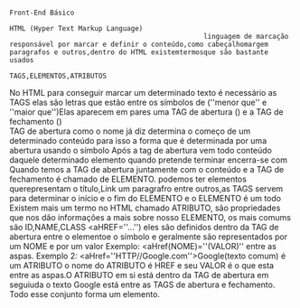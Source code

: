                                                                                                                    Front-End Básico
                                                                                                          HTML (Hyper Text Markup Language)
                                                    linguagem de marcação responsável por marcar e definir o conteúdo,como cabeçalhomargem paragrafos e outros,dentro do HTML existemtermosque são bastante usados
                                                                                                               TAGS,ELEMENTOS,ATRIBUTOS
No HTML para conseguir marcar um determinado texto é necessário as TAGS elas são letras que estão entre os símbolos de <a>	(''menor que''	e ''maior que'')Elas aparecem em pares uma TAG de abertura (<a>) e a TAG de fechamento (</a>)  
TAG  de abertura como o nome já diz determina o começo de um determinado conteúdo para isso a forma que é determinada por uma abertura usando o símbolo <a> 
Após a tag de abertura vem todo conteúdo daquele determinado elemento quando pretende terminar encerra-se com <a/> 
Quando temos a TAG de abertura juntamente com o conteúdo e a TAG de fechamento é chamado de ELEMENTO. podemos ter elementos querepresentam o título,Link um paragrafro entre outros,as TAGS servem para determinar o início e o fim do ELEMENTO e o ELEMENTO é um todo
Existem mais um termo no HTML chamado ATRIBUTO, são propriedades que nos dão informações a mais sobre nosso ELEMENTO, os mais comums são ID,NAME,CLASS <aHREF=''...'') eles são definidos dentro da TAG de abertura entre o elementoe o símbolo e geralmente são representados por um NOME e por um valor Exemplo: <aHref(NOME)=''(VALOR)'' entre as aspas. Exemplo 2: <aHref=''HTTP//Google.com''>Google(texto comum)</a> é um ATRIBUTO o nome do ATRIBUTO é HREF e seu VALOR é o que esta entre as aspas.O ATRIBUTO em si está dentro da TAG de abertura<a>
em seguiuda o texto Google está entre  as TAGS de abertura e fechamento. Todo esse conjunto forma um elemento.


